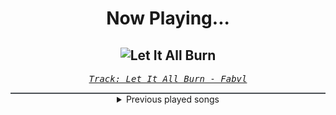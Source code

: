 <div align="center"> 
<h1>Now Playing...</h1>

![Let It All Burn](https://i.scdn.co/image/ab67616d00001e0272719042854fed682f4c488d)
--
_<samp><a href="https://open.spotify.com/track/0H5sh6u7xJTAYSHSnh2S8i">Track: Let It All Burn - Fabvl</a></samp>_

<div style="border: 1px #4B5054 solid"></div>
<details>
  <summary>
    Previous played songs
  </summary>
  <table>
    <thead>
      <tr>
        <th>
          Artist
        </th>
        <th>
          Song
        </th>
        <th>
          Link
        </th>
      </tr>
    </thead>
    <tbody>
      <tr><td>Fabvl</td><td>Let It All Burn</td><td><a href="https://open.spotify.com/track/0H5sh6u7xJTAYSHSnh2S8i">https://open.spotify.com/track/0H5sh6u7xJTAYSHSnh2S8i</a></td></tr><tr><td>Fabvl</td><td>Memory (Inspired by "Bleach")</td><td><a href="https://open.spotify.com/track/7Gg5Pa39I5rjW4aJmaSLf8">https://open.spotify.com/track/7Gg5Pa39I5rjW4aJmaSLf8</a></td></tr><tr><td>Fabvl</td><td>Lost It All</td><td><a href="https://open.spotify.com/track/2ByeohqpWsZdXQlZ1mOTtA">https://open.spotify.com/track/2ByeohqpWsZdXQlZ1mOTtA</a></td></tr><tr><td>Rustage</td><td>Bleed Gray (Akatsuki Rap)</td><td><a href="https://open.spotify.com/track/6fmJ51HRXJx6YVhzv5aSAW">https://open.spotify.com/track/6fmJ51HRXJx6YVhzv5aSAW</a></td></tr><tr><td>Rustage</td><td>Demon King (Sukuna Rap)</td><td><a href="https://open.spotify.com/track/5Qx4XQoNFqMhkuX1clPMqk">https://open.spotify.com/track/5Qx4XQoNFqMhkuX1clPMqk</a></td></tr><tr><td>Rustage</td><td>Look At Me Now</td><td><a href="https://open.spotify.com/track/1aB3jsICVmMsMDV2PaFYAz">https://open.spotify.com/track/1aB3jsICVmMsMDV2PaFYAz</a></td></tr><tr><td>Two Steps from Hell</td><td>No Honor In Blood</td><td><a href="https://open.spotify.com/track/3OBELEqrfCVqtsyLJe86GE">https://open.spotify.com/track/3OBELEqrfCVqtsyLJe86GE</a></td></tr><tr><td>Phoenix Music</td><td>All We've Got</td><td><a href="https://open.spotify.com/track/4QtojbsAuFxbgR4QSAuLfw">https://open.spotify.com/track/4QtojbsAuFxbgR4QSAuLfw</a></td></tr><tr><td>Rok Nardin</td><td>The Devil</td><td><a href="https://open.spotify.com/track/7GLGi9WLYbvnxA6fjZUsOy">https://open.spotify.com/track/7GLGi9WLYbvnxA6fjZUsOy</a></td></tr><tr><td>Audiomachine</td><td>Attack On the Winter Wall</td><td><a href="https://open.spotify.com/track/1jV6wgBKKMHbMR9jaUFRM1">https://open.spotify.com/track/1jV6wgBKKMHbMR9jaUFRM1</a></td></tr><tr><td>Phoenix Music</td><td>We Are Skyguards</td><td><a href="https://open.spotify.com/track/56ufo0eRN53vyUTsfpBao8">https://open.spotify.com/track/56ufo0eRN53vyUTsfpBao8</a></td></tr><tr><td>Rok Nardin</td><td>Where Is Your God Now</td><td><a href="https://open.spotify.com/track/3ovtITup4WcZtgDjW7nWZR">https://open.spotify.com/track/3ovtITup4WcZtgDjW7nWZR</a></td></tr><tr><td>Two Steps from Hell</td><td>No Honor In Blood</td><td><a href="https://open.spotify.com/track/3OBELEqrfCVqtsyLJe86GE">https://open.spotify.com/track/3OBELEqrfCVqtsyLJe86GE</a></td></tr><tr><td>Phoenix Music</td><td>All We've Got</td><td><a href="https://open.spotify.com/track/4QtojbsAuFxbgR4QSAuLfw">https://open.spotify.com/track/4QtojbsAuFxbgR4QSAuLfw</a></td></tr><tr><td>Rok Nardin</td><td>The Devil</td><td><a href="https://open.spotify.com/track/7GLGi9WLYbvnxA6fjZUsOy">https://open.spotify.com/track/7GLGi9WLYbvnxA6fjZUsOy</a></td></tr><tr><td>Audiomachine</td><td>Attack On the Winter Wall</td><td><a href="https://open.spotify.com/track/1jV6wgBKKMHbMR9jaUFRM1">https://open.spotify.com/track/1jV6wgBKKMHbMR9jaUFRM1</a></td></tr><tr><td>Phoenix Music</td><td>We Are Skyguards</td><td><a href="https://open.spotify.com/track/56ufo0eRN53vyUTsfpBao8">https://open.spotify.com/track/56ufo0eRN53vyUTsfpBao8</a></td></tr><tr><td>Rok Nardin</td><td>Where Is Your God Now</td><td><a href="https://open.spotify.com/track/3ovtITup4WcZtgDjW7nWZR">https://open.spotify.com/track/3ovtITup4WcZtgDjW7nWZR</a></td></tr><tr><td>Two Steps from Hell</td><td>No Honor In Blood</td><td><a href="https://open.spotify.com/track/3OBELEqrfCVqtsyLJe86GE">https://open.spotify.com/track/3OBELEqrfCVqtsyLJe86GE</a></td></tr><tr><td>Phoenix Music</td><td>All We've Got</td><td><a href="https://open.spotify.com/track/4QtojbsAuFxbgR4QSAuLfw">https://open.spotify.com/track/4QtojbsAuFxbgR4QSAuLfw</a></td></tr>
    </tbody>
  </table>
</details>

</div>

